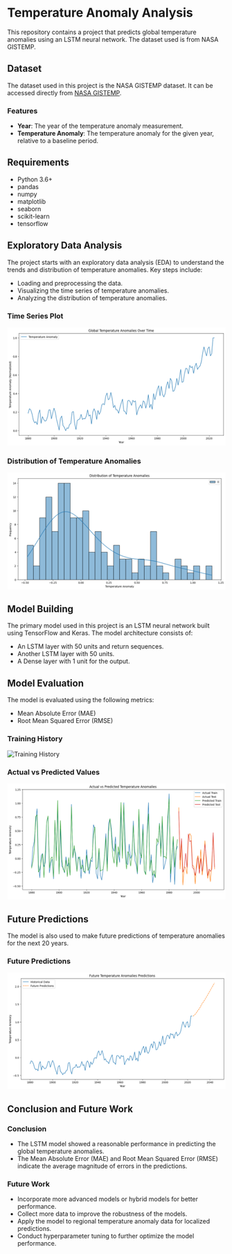 # Temperature Anomaly Analysis
This repository contains a project that predicts global temperature anomalies using an LSTM neural network. The dataset used is from NASA GISTEMP.

## Dataset
The dataset used in this project is the NASA GISTEMP dataset. It can be accessed directly from [NASA GISTEMP](https://data.giss.nasa.gov/gistemp/).

### Features
- **Year**: The year of the temperature anomaly measurement.
- **Temperature Anomaly**: The temperature anomaly for the given year, relative to a baseline period.

## Requirements
- Python 3.6+
- pandas
- numpy
- matplotlib
- seaborn
- scikit-learn
- tensorflow

## Exploratory Data Analysis
The project starts with an exploratory data analysis (EDA) to understand the trends and distribution of temperature anomalies. Key steps include:
- Loading and preprocessing the data.
- Visualizing the time series of temperature anomalies.
- Analyzing the distribution of temperature anomalies.

### Time Series Plot
![Time Series Plot](images/time_series_plot.png)

### Distribution of Temperature Anomalies
![Distribution](images/distribution.png)

## Model Building
The primary model used in this project is an LSTM neural network built using TensorFlow and Keras. The model architecture consists of:
- An LSTM layer with 50 units and return sequences.
- Another LSTM layer with 50 units.
- A Dense layer with 1 unit for the output.

## Model Evaluation
The model is evaluated using the following metrics:
- Mean Absolute Error (MAE)
- Root Mean Squared Error (RMSE)

### Training History
![Training History](images/training_history.png)

### Actual vs Predicted Values
![Actual vs Predicted](images/actual_vs_predicted.png)

## Future Predictions
The model is also used to make future predictions of temperature anomalies for the next 20 years.

### Future Predictions
![Future Predictions](images/future_predictions.png)

## Conclusion and Future Work
### Conclusion
- The LSTM model showed a reasonable performance in predicting the global temperature anomalies.
- The Mean Absolute Error (MAE) and Root Mean Squared Error (RMSE) indicate the average magnitude of errors in the predictions.

### Future Work
- Incorporate more advanced models or hybrid models for better performance.
- Collect more data to improve the robustness of the models.
- Apply the model to regional temperature anomaly data for localized predictions.
- Conduct hyperparameter tuning to further optimize the model performance.
